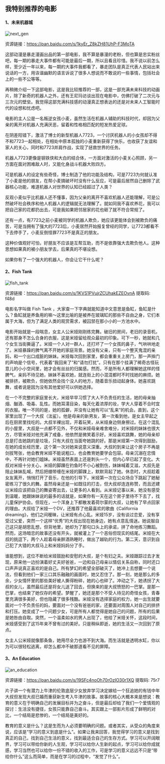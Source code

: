 ## 我特别推荐的电影

#### 1、未来机器城

![next_gen](./figure/next_gen.jpg)

资源链接：https://pan.baidu.com/s/1kyEr_Z8kZH81UhP-F3MoTA

这部动漫是暴走漫画出品的第一部电影，我不算是暴漫的老粉，但也算是忠实粉丝吧，每一期的暴走大事件都有可能是最后一期，所以且看且珍惜。我不说以前怎么样，至少近一年以来，每一期的大事件我都看了，暴走团队是真正代表人民站出来说话的一方，用诙谐幽默的语言诉说了很多人想说而不敢说的一些事情，包括社会上的一些不公等等。

再稍微介绍一下这部电影，这是我比较推荐的一部，这是一部充满未来科技的动画片，除了新奇的机器人之外，还有王尼玛访谈出现在电影中，仿佛打破了二次元与三次元的壁垒。我觉得这部充满科技感的动漫真正想表达的还是对未来人工智能时代的设想和忧虑吧。

电影的主人公是一名叛逆女孩小麦，虽然生活在机器人辅助的科技时代，却因为父亲的离开对机器人充满厌恶，留着和性格相匹配的短发热爱足球。

在阴差阳错下，激活了博士的新型机器人7723，一个讨厌机器人的小女孩却不得不和7723一起相处，在相处中原本孤独的小麦重新获得了快乐，也收获了友谊和家人的关心，同时和7723并肩作战，实现了拯救世界的任务。

机器人7723更像是钢铁侠和大白的结合体，一方面对激活的小麦关心照顾，另一方面在面对困难敌人时，又能化身战斗机器大败四方。

可是机器人的设定有些奇怪，博士制造了他的功能及结构，可是7723为何就认准了小麦是他的朋友，在帮小麦搞破坏时没有什么反应，可是最后居然自己删除了武器核心功能，难道机器人对世界的认知已经超过了人类？

反观小麦似乎比机器人还不懂事，因为父亲的离开不喜欢机器人还能理解，可是公然破坏社会秩序和他人机器人的逻辑就无法理解了。就如同我不喜欢养花，我可以把自己家的花都扔出去，可是我如果把邻居家的花也砸了就不符合常规了。

还有一点，有7723之前小麦被同学的机器人欺负，她应该更能体会到被欺负的痛苦，可是当拥有了强大的7723后，小麦居然开始报复曾经的同学，让7723都看不下去停手了，小麦反倒怪罪7723不是真正的朋友。

这种价值观好可怕，好朋友不应该是互帮互助，而不是依靠强大去欺负他人。这种思想如果真的被小朋友学去，后果真的不堪设想。

如果你有了一个强大的机器人，你会让它干什么呢？ 

#### 2、Fish Tank

![fish_tank](./figure/fish_tank.jpg)



资源链接：https://pan.baidu.com/s/1KVS1PVujrZCUhakEZEOvnA 提取码: f48d 

电影名字叫做 Fish Tank ，大家查一下字典就能知道中文意思是鱼缸，鱼缸是什么？鱼缸就是养鱼用的嘛～这里比喻的是被养在玻璃缸的那些不自由之身，它们本属于大海，但为了满足人类的观赏需求，被囚禁在那小小的一方池水中。

电影开始就是一段喘息，女主人公米娅刚刚练完舞。破旧的房间，老旧的录音机，还有那身不怎么合身的衣服，这是米娅留给观众最初的印象。可下一秒，她就和几个女生当街撕逼了。米娅一个人对一群人，还打坏了一个女孩的鼻子，气哄哄地走了。米娅暴躁的脾气离不开她的家庭背景。她没有父亲，只有一个整天鬼混的亲妈，和一个出口成脏的妹妹。米娅每次回到家里，都会重重关上房门，那一声摔门的声响是个信号，代表着“我回来了”和“请勿打扰”。只有在那个挂满了稀奇古怪玩意儿的小小空间里，她才会有丝丝的归属感。然而，不是所有人都理解她这样的怪脾气，亲妈不待见她，妹妹不喜欢她，就连街上的小混混都时不时找她的麻烦。她被排挤，被欺负，但她依然会找个没人的地方，随着音乐扭动起身体。她喜欢跳舞，或者说是因为没有其他爱好可以供她选择。

在一个不完整的家庭里长大，米娅早早习惯了大人不负责任的生活，她的母亲抽烟、酗酒、吸毒、乱性。而她耳濡目染，每天化着浓厚的妆，学大人穿着不合时宜的衣服。唯一不同的是，她的孤僻，并没有让她有可以“乱来”的机会。直到，这个家里出现了一个大叔（法鲨）。他是母亲的新男友，第一次看到他，是女主早起之后在厨房里找吃的。大叔半裸出现，开着玩笑，从米娅身边侧身擦过。在这个混乱的小屋里，大叔是一点都不见外，不仅和米娅母亲难舍难分，对米娅的妹妹也很大方，尽管米娅对他充满了戒备，他依然是微笑着示好。米娅喜欢跳舞，她的母亲却总是打击她跳的是垃圾，只有大叔在当面夸她跳的好。那是米娅第一次得到鼓励，在她的成长经历里，这个第一次对她来说意义深重。大叔的到来让这个房子不再是剑拔弩张，他会教育米娅不能说粗口，也会教育她要学会包容。母亲沉溺在恋情中，不再针对她们姐妹。米娅虽然表面上还是刺头一个，但内心早已起了变化。大叔对米娅十分关心，米娅的脚踝在钓鱼时不小心被割伤，妹妹喊着艾滋，大叔先是阻止妹妹乱喊，然后把绷带缠在米娅的脚踝上，默默背起了她。休息时，大叔趁着女友离开，悄悄打开了音乐，在他的引导下，米娅第一次在公众场合下跳起了她秘密练习了很久的舞。虽然母亲还是一如既往的打击，但大叔却连连称赞，而且还建议米娅应该把自己的舞姿寄出去，让更多的人看到。从米娅记事以来，她没有感受到温暖，她跟妹妹说的最多的话就是，如果你有一天在这个房子里待不下去了，找儿童保护协会。但现在，一个浑身上下都散发着荷尔蒙的大叔，让她有了早点回家的理由。大叔给了米娅一个DV，还推荐了他最喜欢的歌曲《California dreaming》，他们之间暧昧，让米娅有点心乱。米娅15岁，没有谈过恋爱，没有享受过父爱，突然一个这样“优秀”的大叔出现在她身边，她有点意乱情迷。她说服自己这只是胡思乱想，但背地里，她却为了那句口头上的承诺，拼了命地练习舞蹈。然而，这场暗恋的故事还没有开头，就被灌上了一个恶俗但现实的结尾。米娅在大叔的挑逗下，两个人趁着母亲醉酒熟睡时，做出了越轨的行为。第二天，意识到自己犯了大错的大叔马上和米娅妈妈分了手。

谁能想到，这位不断给米娅鼓励和安慰的大叔，是个有妇之夫。米娅跟踪过去才发现，原来他一边扮演着好丈夫好爸爸，一边和自己母亲以情侣关系自称，同时还口口声声说真正喜欢的是自己。所有梦幻的希望全部破灭了，她冲上去想要一个说法，但看到他们一家三口其乐融融的画面时，她又忍住了。那一刻，她是那么的多余，少女情怀里的那些美好被人撕得粉碎，她的心也碎了。冲动之下，她诱拐了大叔的女儿，虽然最后还是将女儿送了回去，但换来的是大叔愤怒的一巴掌。是那一巴掌，也结束了她仅存的希望。梦醒了，她还是那个不受人待见的奇怪女孩，青春里充满很多美好，但也隐藏了很多残酷。米娅没有选择家庭的权力，她一出生就要面对一个不负责任的妈，要面对一个没有爸爸的家，还要面对周围人对自己的排挤和打压。她变成了一个问题少女，可是所有人都觉得是她自己的问题，所有的后果是她咎由自取。突然，一个温柔如水的男人出现了，他给了米娅关怀，这段时间，米娅感受到了这15年来不曾有过的美好。只是稍纵即逝，她的生活又一次回到了原点。

女主人公米娅就像那条鱼，她用尽全力也游不到大海。而生活就是透明水缸，你以为可以很轻松逃离，却怎么都冲不破那道看不见的屏障。

#### 3、An Education

![an_education](./figure/an_education.webp)

资源链接：https://pan.baidu.com/s/19SFc4noOh70rOzIO30r1XQ 提取码: 75r7 

片子讲一个有潜力上牛津的伦敦底层少女放弃学习决定嫁给一个狂追她的有钱中年大叔但发现大叔已婚而重获新生考入牛津的故事。故事的核心大概本来是想说：教育的意义在于明确自己的发展目标并为之奋斗，但是最后却给了我们一个爱情观的探讨：生活没有捷径，女孩只能靠自己奋斗。其实跟上一部影片形成了鲜明的对比，一个结局是悲惨的，一个结局是美好的。

教育的意义是什么？这是生而为人必须要明确的问题。或者其实，从受众的角度来说，应该是“学习的意义到底是什么”。如果让我来回答，我觉得学习的意义是找到真正的自己，找到自己生活的意义，找到最适合自己的生存方式。学习可以开阔眼界，学习可以带给你新的人生观，学习可以给你人生新的起点，学习可以给你成就感，学习当然也可以给你一份不错的收入的工作，可是学习的意义远远不只是“带给你什么”这么而简单，而是在学习的过程中，“发觉了什么”。